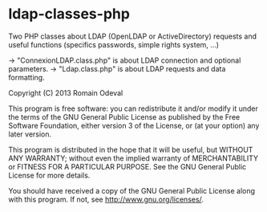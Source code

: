 ldap-classes-php
================

Two PHP classes about LDAP (OpenLDAP or ActiveDirectory) requests and useful functions (specifics passwords, simple rights system, ...)

-> "ConnexionLDAP.class.php" is about LDAP connection and optional parameters.
-> "Ldap.class.php" is about LDAP requests and data formatting.

Copyright (C) 2013  Romain Odeval

This program is free software: you can redistribute it and/or modify
it under the terms of the GNU General Public License as published by
the Free Software Foundation, either version 3 of the License, or
(at your option) any later version.

This program is distributed in the hope that it will be useful,
but WITHOUT ANY WARRANTY; without even the implied warranty of
MERCHANTABILITY or FITNESS FOR A PARTICULAR PURPOSE.  See the
GNU General Public License for more details.

You should have received a copy of the GNU General Public License
along with this program.  If not, see <http://www.gnu.org/licenses/>.
